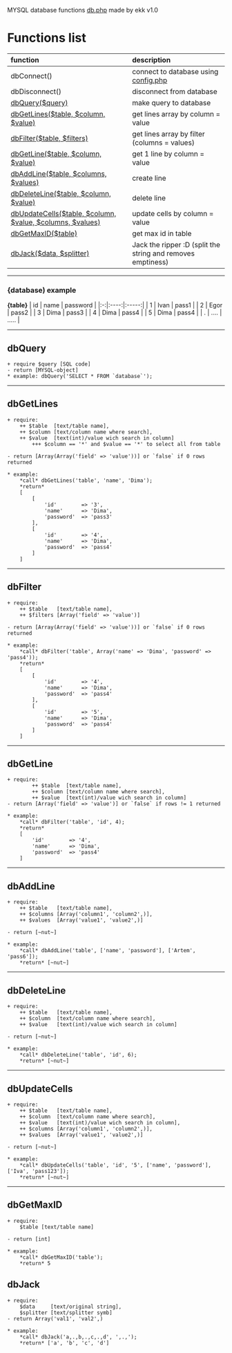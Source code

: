 MYSQL database functions [db.php](https://github.com/Erik-KK/db-php/blob/main/db.php) made by ekk v1.0

# Functions list
|function | description |
|:------------------------------------------------------------------------------|:---------------------------------------------------------|
| dbConnect() | connect to database using [config.php](https://github.com/Erik-KK/db-php/blob/main/config.php) |
| dbDisconnect() | disconnect from database |
| [dbQuery($query)](#dbQuery) | make query to database |
| [dbGetLines($table, $column, $value)](#dbGetLines) | get lines array by column = value |
| [dbFilter($table, $filters)](#dbFilter) |  get lines array by filter (columns = values) |
| [dbGetLine($table, $column, $value)](#dbGetLine) | get 1 line by column = value |
| [dbAddLine($table, $columns, $values)](#dbAddLine) | create line |
| [dbDeleteLine($table, $column, $value)](#dbDeleteLine) | delete line |
| [dbUpdateCells($table, $column, $value, $columns, $values)](#dbUpdateCells) | update cells by column = value |
| [dbGetMaxID($table)](#dbGetMaxID) | get max id in table |
| [dbJack($data, $splitter)](#dbJack) | Jack the ripper :D (split the string and removes emptiness) |
____

### {database) example

**{table}**
| id | name | password |
|:-:|:----:|:-----:|
| 1 | Ivan | pass1 |
| 2 | Egor | pass2 |
| 3 | Dima | pass3 |
| 4 | Dima | pass4 |
| 5 | Dima | pass4 |
| . | .... | ..... |

____

## dbQuery
    + require $query [SQL code]
	- return [MYSQL-object]
	* example: dbQuery('SELECT * FROM `database`');

____

## dbGetLines

    + require:
        ++ $table  [text/table name],
        ++ $column [text/column name where search],
        ++ $value  [text(int)/value wich search in column]
            +++ $column == '*' and $value == '*' to select all from table

    - return [Array(Array('field' => 'value'))] or `false` if 0 rows returned

    * example:
        *call* dbGetLines('table', 'name', 'Dima');
        *return* 
        [
            [
                'id'   		=> '3',
                'name' 		=> 'Dima',
                'password'  => 'pass3'
            ],
            [
                'id'   		=> '4',
                'name' 		=> 'Dima',
                'password'  => 'pass4'
            ]
        ]

____

## dbFilter

	+ require:
        ++ $table 	[text/table name],
        ++ $filters [Array('field' => 'value')]
    
    - return [Array(Array('field' => 'value'))] or `false` if 0 rows returned

    * example:
        *call* dbFilter('table', Array('name' => 'Dima', 'password' => 'pass4'));
        *return* 
        [
            [
                'id'   		=> '4',
                'name' 		=> 'Dima',
                'password'  => 'pass4'
            ],
            [
                'id'   		=> '5',
                'name' 		=> 'Dima',
                'password'  => 'pass4'
            ]
        ]

____

## dbGetLine
	+ require:
            ++ $table  [text/table name],
            ++ $column [text/column name where search],
            ++ $value  [text(int)/value wich search in column]
    - return [Array('field' => 'value')] or `false` if rows != 1 returned

    * example:
        *call* dbFilter('table', 'id', 4);
        *return*
        [
            'id'   		=> '4',
            'name' 		=> 'Dima',
            'password'  => 'pass4'
        ]

____

## dbAddLine
	+ require:
        ++ $table   [text/table name],
        ++ $columns [Array('column1', 'column2',)],
        ++ $values  [Array('value1', 'value2',)]
		
    - return [~nut~]

    * example:
        *call* dbAddLine('table', ['name', 'password'], ['Artem', 'pass6']);
        *return* [~nut~]

____

## dbDeleteLine
	+ require:
        ++ $table   [text/table name],
        ++ $column  [text/column name where search],
        ++ $value   [text(int)/value wich search in column]
		
    - return [~nut~]

    * example:
        *call* dbDeleteLine('table', 'id', 6);
        *return* [~nut~]

____

## dbUpdateCells
	+ require:
        ++ $table	[text/table name],
        ++ $column  [text/column name where search],
        ++ $value   [text(int)/value wich search in column],
        ++ $columns [Array('column1', 'column2',)],
        ++ $values  [Array('value1', 'value2',)]
		
    - return [~nut~]

    * example:
        *call* dbUpdateCells('table', 'id', '5', ['name', 'password'], ['Iva', 'pass123']);
        *return* [~nut~]

____

## dbGetMaxID
	+ require:
        $table [text/table name]
    
    - return [int]

    * example:
        *call* dbGetMaxID('table');
        *return* 5


## dbJack
	+ require:
        $data 	  [text/original string],
        $splitter [text/splitter symb]
    - return Array('val1', 'val2',)

    * example:
        *call* dbJack('a,.,b,.,c,.,d', ',.,');
        *return* ['a', 'b', 'c', 'd']
